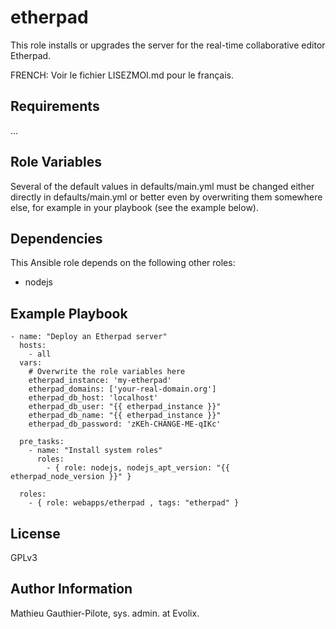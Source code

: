etherpad
=========

This role installs or upgrades the server for the real-time collaborative editor Etherpad. 

FRENCH: Voir le fichier LISEZMOI.md pour le français.

Requirements
------------

...

Role Variables
--------------

Several of the default values in defaults/main.yml must be changed either directly in defaults/main.yml or better even by overwriting them somewhere else, for example in your playbook (see the example below).

Dependencies
------------

This Ansible role depends on the following other roles:

- nodejs

Example Playbook
----------------

```
- name: "Deploy an Etherpad server"
  hosts: 
    - all
  vars:
    # Overwrite the role variables here
    etherpad_instance: 'my-etherpad'
    etherpad_domains: ['your-real-domain.org']
    etherpad_db_host: 'localhost'
    etherpad_db_user: "{{ etherpad_instance }}"
    etherpad_db_name: "{{ etherpad_instance }}"
    etherpad_db_password: 'zKEh-CHANGE-ME-qIKc'

  pre_tasks:
    - name: "Install system roles"
      roles:
        - { role: nodejs, nodejs_apt_version: "{{ etherpad_node_version }}" }

  roles:
    - { role: webapps/etherpad , tags: "etherpad" }
```

License
-------

GPLv3

Author Information
------------------

Mathieu Gauthier-Pilote, sys. admin. at Evolix.
